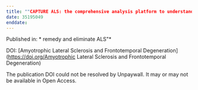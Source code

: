 ```yaml
---
title: ""CAPTURE ALS: the comprehensive analysis platform to understand"
date: 35195049
enddate:
---
```


Published in: * remedy and eliminate ALS"*

DOI: [Amyotrophic Lateral Sclerosis and Frontotemporal Degeneration](https://doi.org/Amyotrophic Lateral Sclerosis and Frontotemporal Degeneration)

The publication DOI could not be resolved by Unpaywall. It may or may not be available in Open Access.


